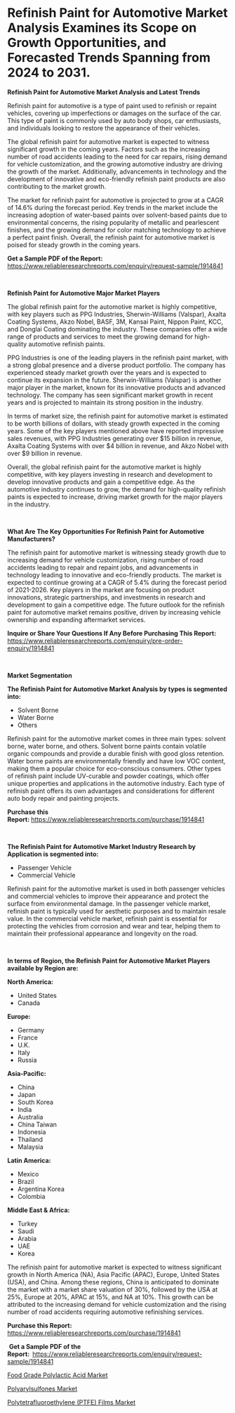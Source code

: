 <p><h1>Refinish Paint for Automotive Market Analysis Examines its Scope on Growth Opportunities, and Forecasted Trends Spanning from 2024 to 2031.</h1></p><p><strong>Refinish Paint for Automotive Market Analysis and Latest Trends</strong></p>
<p><p>Refinish paint for automotive is a type of paint used to refinish or repaint vehicles, covering up imperfections or damages on the surface of the car. This type of paint is commonly used by auto body shops, car enthusiasts, and individuals looking to restore the appearance of their vehicles.</p><p>The global refinish paint for automotive market is expected to witness significant growth in the coming years. Factors such as the increasing number of road accidents leading to the need for car repairs, rising demand for vehicle customization, and the growing automotive industry are driving the growth of the market. Additionally, advancements in technology and the development of innovative and eco-friendly refinish paint products are also contributing to the market growth.</p><p>The market for refinish paint for automotive is projected to grow at a CAGR of 14.6% during the forecast period. Key trends in the market include the increasing adoption of water-based paints over solvent-based paints due to environmental concerns, the rising popularity of metallic and pearlescent finishes, and the growing demand for color matching technology to achieve a perfect paint finish. Overall, the refinish paint for automotive market is poised for steady growth in the coming years.</p></p>
<p><strong>Get a Sample PDF of the Report:&nbsp;</strong> <a href="https://www.reliableresearchreports.com/enquiry/request-sample/1914841">https://www.reliableresearchreports.com/enquiry/request-sample/1914841</a></p>
<p>&nbsp;</p>
<p><strong>Refinish Paint for Automotive Major Market Players</strong></p>
<p><p>The global refinish paint for the automotive market is highly competitive, with key players such as PPG Industries, Sherwin-Williams (Valspar), Axalta Coating Systems, Akzo Nobel, BASF, 3M, Kansai Paint, Nippon Paint, KCC, and Donglai Coating dominating the industry. These companies offer a wide range of products and services to meet the growing demand for high-quality automotive refinish paints.</p><p>PPG Industries is one of the leading players in the refinish paint market, with a strong global presence and a diverse product portfolio. The company has experienced steady market growth over the years and is expected to continue its expansion in the future. Sherwin-Williams (Valspar) is another major player in the market, known for its innovative products and advanced technology. The company has seen significant market growth in recent years and is projected to maintain its strong position in the industry.</p><p>In terms of market size, the refinish paint for automotive market is estimated to be worth billions of dollars, with steady growth expected in the coming years. Some of the key players mentioned above have reported impressive sales revenues, with PPG Industries generating over $15 billion in revenue, Axalta Coating Systems with over $4 billion in revenue, and Akzo Nobel with over $9 billion in revenue.</p><p>Overall, the global refinish paint for the automotive market is highly competitive, with key players investing in research and development to develop innovative products and gain a competitive edge. As the automotive industry continues to grow, the demand for high-quality refinish paints is expected to increase, driving market growth for the major players in the industry.</p></p>
<p>&nbsp;</p>
<p><strong>What Are The Key Opportunities For Refinish Paint for Automotive Manufacturers?</strong></p>
<p><p>The refinish paint for automotive market is witnessing steady growth due to increasing demand for vehicle customization, rising number of road accidents leading to repair and repaint jobs, and advancements in technology leading to innovative and eco-friendly products. The market is expected to continue growing at a CAGR of 5.4% during the forecast period of 2021-2026. Key players in the market are focusing on product innovations, strategic partnerships, and investments in research and development to gain a competitive edge. The future outlook for the refinish paint for automotive market remains positive, driven by increasing vehicle ownership and expanding aftermarket services.</p></p>
<p><strong>Inquire or Share Your Questions If Any Before Purchasing This Report:</strong> <a href="https://www.reliableresearchreports.com/enquiry/pre-order-enquiry/1914841">https://www.reliableresearchreports.com/enquiry/pre-order-enquiry/1914841</a></p>
<p>&nbsp;</p>
<p><strong>Market Segmentation</strong></p>
<p><strong>The Refinish Paint for Automotive Market Analysis by types is segmented into:</strong></p>
<p><ul><li>Solvent Borne</li><li>Water Borne</li><li>Others</li></ul></p>
<p><p>Refinish paint for the automotive market comes in three main types: solvent borne, water borne, and others. Solvent borne paints contain volatile organic compounds and provide a durable finish with good gloss retention. Water borne paints are environmentally friendly and have low VOC content, making them a popular choice for eco-conscious consumers. Other types of refinish paint include UV-curable and powder coatings, which offer unique properties and applications in the automotive industry. Each type of refinish paint offers its own advantages and considerations for different auto body repair and painting projects.</p></p>
<p><strong>Purchase this Report:&nbsp;</strong><a href="https://www.reliableresearchreports.com/purchase/1914841">https://www.reliableresearchreports.com/purchase/1914841</a></p>
<p>&nbsp;</p>
<p><strong>The Refinish Paint for Automotive Market Industry Research by Application is segmented into:</strong></p>
<p><ul><li>Passenger Vehicle</li><li>Commercial Vehicle</li></ul></p>
<p><p>Refinish paint for the automotive market is used in both passenger vehicles and commercial vehicles to improve their appearance and protect the surface from environmental damage. In the passenger vehicle market, refinish paint is typically used for aesthetic purposes and to maintain resale value. In the commercial vehicle market, refinish paint is essential for protecting the vehicles from corrosion and wear and tear, helping them to maintain their professional appearance and longevity on the road.</p></p>
<p>&nbsp;</p>
<p><strong>In terms of Region, the Refinish Paint for Automotive Market Players available by Region are:</strong></p>
<p>
    <p> <strong> North America: </strong>
        <ul>
            <li>United States</li>
            <li>Canada</li>
        </ul>
        </p> 
    <p> <strong> Europe: </strong>
        <ul>
            <li>Germany</li>
            <li>France</li>
            <li>U.K.</li>
            <li>Italy</li>
            <li>Russia</li>
        </ul>
        </p> 
    <p> <strong> Asia-Pacific: </strong>
        <ul>
            <li>China</li>
            <li>Japan</li>
            <li>South Korea</li>
            <li>India</li>
            <li>Australia</li>
            <li>China Taiwan</li>
            <li>Indonesia</li>
            <li>Thailand</li>
            <li>Malaysia</li>
        </ul>
        </p> 
    <p> <strong> Latin America: </strong>
        <ul>
            <li>Mexico</li>
            <li>Brazil</li>
            <li>Argentina Korea</li>
            <li>Colombia</li>
        </ul>
        </p> 
    <p> <strong> Middle East & Africa: </strong>
        <ul>
            <li>Turkey</li>
            <li>Saudi</li>
            <li>Arabia</li>
            <li>UAE</li>
            <li>Korea</li>
        </ul>
    </p>
    </p>
<p><p>The refinish paint for automotive market is expected to witness significant growth in North America (NA), Asia Pacific (APAC), Europe, United States (USA), and China. Among these regions, China is anticipated to dominate the market with a market share valuation of 30%, followed by the USA at 25%, Europe at 20%, APAC at 15%, and NA at 10%. This growth can be attributed to the increasing demand for vehicle customization and the rising number of road accidents requiring automotive refinishing services.</p></p>
<p><strong>Purchase this Report: </strong><a href="https://www.reliableresearchreports.com/purchase/1914841">https://www.reliableresearchreports.com/purchase/1914841</a></p>
<p>&nbsp;<strong>Get a Sample PDF of the Report:&nbsp;&nbsp;</strong><a href="https://www.reliableresearchreports.com/enquiry/request-sample/1914841">https://www.reliableresearchreports.com/enquiry/request-sample/1914841</a></p>
<p><strong></strong></p>
<p><p><a href="https://github.com/joannagoyvaerts/Market-Research-Report-List-1/blob/main/food-grade-polylactic-acid-market.md">Food Grade Polylactic Acid Market</a></p><p><a href="https://github.com/lubmix/Market-Research-Report-List-1/blob/main/polyarylsulfones-market.md">Polyarylsulfones Market</a></p><p><a href="https://github.com/Hazelklievgspy6vdcsmu106w/Market-Research-Report-List-1/blob/main/polytetrafluoroethylene-ptfe-films-market.md">Polytetrafluoroethylene (PTFE) Films Market</a></p></p>